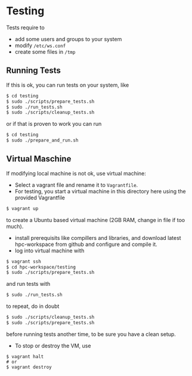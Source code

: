 # Testing

Tests require to

- add some users and groups to your system
- modify `/etc/ws.conf`
- create some files in `/tmp`

## Running Tests
If this is ok, you can run tests on your system, like

```bash
$ cd testing
$ sudo ./scripts/prepare_tests.sh
$ sudo ./run_tests.sh
$ sudo ./scripts/cleanup_tests.sh
```

or if that is proven to work you can run

```bash
$ cd testing
$ sudo ./prepare_and_run.sh
```

## Virtual Maschine

If modifying local machine is not ok, use virtual machine:

* Select a vagrant file and rename it to `Vagrantfile`.
* For testing, you start a virtual machine in this directory here using the provided Vagrantfile

```bash
$ vagrant up
```

to create a Ubuntu based virtual machine (2GB RAM, change in file if too much).
* install prerequisits like compillers and libraries, and download latest hpc-workspace
from github and configure and compile it.
* log into virtual machine with

```bash
$ vagrant ssh
$ cd hpc-workspace/testing
$ sudo ./scripts/prepare_tests.sh
```
and run tests with

```bash
$ sudo ./run_tests.sh
```

to repeat, do in doubt

```bash
$ sudo ./scripts/cleanup_tests.sh
$ sudo ./scripts/prepare_tests.sh
```

before running tests another time, to be sure you have a clean setup.

* To stop or destroy the VM, use

```
$ vagrant halt
# or
$ vagrant destroy
```
